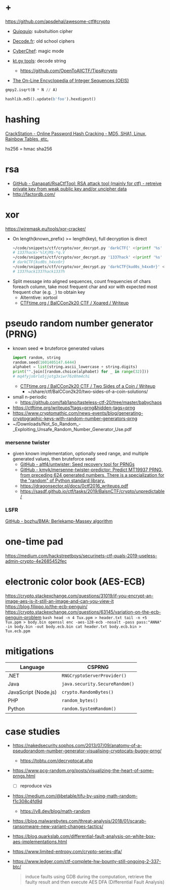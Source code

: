 # +

https://github.com/apsdehal/awesome-ctf#crypto

- [Quipquip](https://quipqiup.com/): subsituition cipher
- [Decode.fr](https://www.dcode.fr/): old school ciphers
- [CyberChef](https://gchq.github.io/CyberChef/): magic mode
- [kt.gy tools](https://kt.gy/tools.html): decode string 
    - https://github.com/OpenToAllCTF/Tips#crypto

- [The On\-Line Encyclopedia of Integer Sequences \(OEIS\)](https://oeis.org)

```python
gmpy2.isqrt(B * N // A)

hashlib.md5().update(b'foo').hexdigest()
```

# hashing

[CrackStation \- Online Password Hash Cracking \- MD5, SHA1, Linux, Rainbow Tables, etc\.](https://crackstation.net/)

hs256 = hmac sha256

# rsa

- [GitHub \- Ganapati/RsaCtfTool: RSA attack tool \(mainly for ctf\) \- retreive private key from weak public key and/or uncipher data](https://github.com/Ganapati/RsaCtfTool)
- http://factordb.com/

# xor

https://wiremask.eu/tools/xor-cracker/

- On length(known_prefix) >= length(key), full decryption is direct
    ```bash
    ~/code/snippets/ctf/crypto/xor_decrypt.py 'darkCTF{' <(printf '%s' '5552415c2b3525105a4657071b3e0b5f494b034515' | xxd -r -p)
    # 1337hack>'%lXjM$-*q.V
    ~/code/snippets/ctf/crypto/xor_decrypt.py '1337hack' <(printf '%s' '5552415c2b3525105a4657071b3e0b5f494b034515' | xxd -r -p)
    # darkCTF{kud0s_h4xx0r}
    ~/code/snippets/ctf/crypto/xor_decrypt.py 'darkCTF{kud0s_h4xx0r}' <(printf '%s' '5552415c2b3525105a4657071b3e0b5f494b034515' | xxd -r -p)
    # 1337hack1337hack1337h
    ```
- Split message into aligned sequences, count frequencies of chars foreach column, take most frequent char and xor with expected most frequent char (e.g. `_`) to obtain key
    - Alterntive: xortool
    - [CTFtime\.org / BalCCon2k20 CTF / Xoared / Writeup](https://ctftime.org/writeup/23906)

# pseudo random number generator (PRNG)

- known seed => bruteforce generated values
    ```python
    import random, string
    random.seed(1601405147.6444)
    alphabet = list(string.ascii_lowercase + string.digits)
    print("".join([random.choice(alphabet) for _ in range(32)]))
    # mq4fyjs6rlo5jjotg3xiwr76z8hm4chi
    ```
    - [CTFtime\.org / BalCCon2k20 CTF / Two Sides of a Coin / Writeup](https://ctftime.org/writeup/23792)
        - ~/share/ctf/BalCCon2k20/two-sides-of-a-coin-solutions/
- small n-periodic
    - https://github.com/fab1ano/tasteless-ctf-20/tree/master/babychaos
- https://ctftime.org/writeups?tags=prng&hidden-tags=prng
- https://www.cryptomathic.com/news-events/blog/generating-cryptographic-keys-with-random-number-generators-prng
- ~/Downloads/Not_So_Random_-_Exploiting_Unsafe_Random_Number_Generator_Use.pdf

### mersenne twister

- given known implementation, optionally seed range, and multiple generated values, then bruteforce seed
    - [GitHub \- altf4/untwister: Seed recovery tool for PRNGs](https://github.com/altf4/untwister)
    - [GitHub \- kmyk/mersenne\-twister\-predictor: Predict MT19937 PRNG, from preceding 624 generated numbers\. There is a specialization for the &quot;random&quot; of Python standard library\.](https://github.com/kmyk/mersenne-twister-predictor)
    - https://dragonsector.pl/docs/0ctf2016_writeups.pdf
    - https://sasdf.github.io/ctf/tasks/2019/BalsnCTF/crypto/unpredictable/

### LSFR

[GitHub \- bozhu/BMA: Berlekamp\-Massey algorithm](https://github.com/bozhu/BMA)

# one-time pad

https://medium.com/hackstreetboys/securinets-ctf-quals-2019-useless-admin-crypto-4e2685452fec

# electronic color book (AES-ECB)

https://crypto.stackexchange.com/questions/31019/if-you-encrypt-an-image-aes-is-it-still-an-image-and-can-you-view-it
    https://blog.filippo.io/the-ecb-penguin/
    https://crypto.stackexchange.com/questions/63145/variation-on-the-ecb-penguin-problem
    ```bash
    head -n 4 Tux.ppm > header.txt
    tail -n +5 Tux.ppm > body.bin
    openssl enc -aes-128-ecb -nosalt -pass pass:"ANNA" -in body.bin -out body.ecb.bin
    cat header.txt body.ecb.bin > Tux.ecb.ppm
    ```

# mitigations

|Language|CSPRNG|
|---|---|
|.NET|`RNGCryptoServerProvider()`|
|Java|`java.security.SecureRandom()`|
|JavaScript (Node.js)|`crypto.RandomBytes()`|
|PHP|`random_bytes()`|
|Python|`random.SystemRandom()`|

# case studies

- https://nakedsecurity.sophos.com/2013/07/09/anatomy-of-a-pseudorandom-number-generator-visualising-cryptocats-buggy-prng/
    - https://tobtu.com/decryptocat.php
- https://www.pcg-random.org/posts/visualizing-the-heart-of-some-prngs.html
    - [ ] reproduce vizs

- https://medium.com/@betable/tifu-by-using-math-random-f1c308c4fd9d
    - https://v8.dev/blog/math-random
- https://blog.malwarebytes.com/threat-analysis/2018/01/scarab-ransomware-new-variant-changes-tactics/

- https://blog.quarkslab.com/differential-fault-analysis-on-white-box-aes-implementations.html
- https://www.limited-entropy.com/crypto-series-dfa/
- https://www.ledger.com/ctf-complete-hw-bounty-still-ongoing-2-337-btc/
    > induce faults using GDB during the computation, retrieve the faulty result and then execute AES DFA (Differential Fault Analysis)


